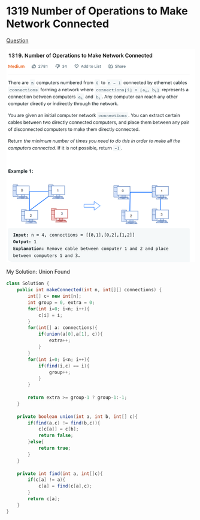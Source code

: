 # 1319 Number of Operations to Make Network Connected

[Question](https://leetcode.com/problems/number-of-operations-to-make-network-connected/)

![](<../.gitbook/assets/image (4) (3) (1).png>)



My Solution: Union Found

```java
class Solution {
    public int makeConnected(int n, int[][] connections) {
        int[] c= new int[n];
        int group = 0, extra = 0;
        for(int i=0; i<n; i++){
            c[i] = i;
        }
        for(int[] a: connections){
            if(union(a[0],a[1], c)){
                extra++;
            }
        }
        for(int i=0; i<n; i++){
            if(find(i,c) == i){
                group++; 
            }
        }
        
        return extra >= group-1 ? group-1:-1;
    }
    
    private boolean union(int a, int b, int[] c){
        if(find(a,c) != find(b,c)){
            c[c[a]] = c[b];
            return false;
        }else{
            return true;
        }
    }
    
    private int find(int a, int[]c){
        if(c[a] != a){
            c[a] = find(c[a],c);
        }
        return c[a];
    }
}
```
